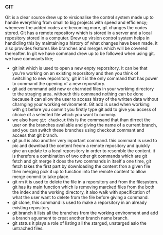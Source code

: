  ### GIT
 Git is a clear source drew up to virsionalise the control system made up to handle everything from
 small to big projects with speed and efficiency; whenever the added codes are becoming
  more, git changes the codes stored. Git has a remote repository which is stored in a server and a local
   repository stored in a computer. Drew up virsion control system helps in handldling this by maintaining a history of what changes have been made, it also provides features like 
 branches and merges which will be covered thereafter.
  In git we have command drew up to be followed when using git. we have commants like;
 - git init which is used to open a new enpty reporsitory. It can be that you're working on an existing
 reporsitory and then you think of switching to new reporsitory, git init is the only command that has 
 power to command the opening of a new reporsitory.
 - git add command add new or charnded files in your workimg directory to the straging area. withouth 
 this command nothing can be done because it can allow the user to access histry of the written 
 data without charnging your working environment. Git add is used when workimg with git before you commit
 you firstly type git add to give you access of choice of a selected file which you want to commiy.
 - we also have ```git checkout``` this is the commsand that than dirrect the user on the branches available
 and giving the name of a current branch, and you can switch these branches using checkout commant
 and access that git branch.
 - git pull is also another very inportant command. this commant is used to pic and download the content
 freom a remote repository and quickly give an update to a local reporsitory in order to resemble the 
 content. it is therefore a combination of two other git commands which are git fetch and git merge 
 it does the two commands in itself a one time, git fetch takes the first part by downloading the content
 fron a given file then merging pick it up to function into the remote content to allow merge commit to 
 take place.
 - git rm it is used to delete the file in a reporsitory and from the filesystem.
 git has its main function which is removing marcked files from the both the index and the working 
 directory, it also walk with specification of what the user want to delete from the file before 
 giving a command. 
 - git clone, this command is used to make a reporsitory in an already existing repository.   
- git branch it lists all the branches from the working environment and add a branch aguement to creat 
another branch name branch.
- git status it plays a role of listing all the starged, unstarged aslo the untrached files.
